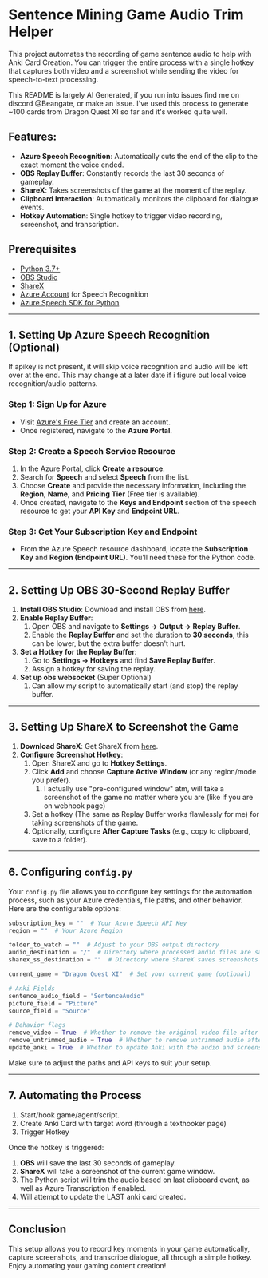 # Sentence Mining Game Audio Trim Helper

This project automates the recording of game sentence audio to help with Anki Card Creation. You can trigger the entire process with a single hotkey that captures both video and a screenshot while sending the video for speech-to-text processing.


This README is largely AI Generated, if you run into issues find me on discord @Beangate, or make an issue. I've used this process to generate ~100 cards from Dragon Quest XI so far and it's worked quite well.


## Features:
- **Azure Speech Recognition**: Automatically cuts the end of the clip to the exact moment the voice ended.
- **OBS Replay Buffer**: Constantly records the last 30 seconds of gameplay.
- **ShareX**: Takes screenshots of the game at the moment of the replay.
- **Clipboard Interaction**: Automatically monitors the clipboard for dialogue events.
- **Hotkey Automation**: Single hotkey to trigger video recording, screenshot, and transcription.

## Prerequisites

- [Python 3.7+](https://www.python.org/downloads/)
- [OBS Studio](https://obsproject.com/)
- [ShareX](https://getsharex.com/)
- [Azure Account](https://azure.microsoft.com/) for Speech Recognition
- [Azure Speech SDK for Python](https://pypi.org/project/azure-cognitiveservices-speech/)

---

## 1. Setting Up Azure Speech Recognition (Optional)

If apikey is not present, it will skip voice recognition and audio will be left over at the end. This may change at a later date if i figure out local voice recognition/audio patterns.

### Step 1: Sign Up for Azure
- Visit [Azure's Free Tier](https://azure.microsoft.com/en-us/free/) and create an account.
- Once registered, navigate to the **Azure Portal**.

### Step 2: Create a Speech Service Resource
1. In the Azure Portal, click **Create a resource**.
2. Search for **Speech** and select **Speech** from the list.
3. Choose **Create** and provide the necessary information, including the **Region**, **Name**, and **Pricing Tier** (Free tier is available).
4. Once created, navigate to the **Keys and Endpoint** section of the speech resource to get your **API Key** and **Endpoint URL**.

### Step 3: Get Your Subscription Key and Endpoint
- From the Azure Speech resource dashboard, locate the **Subscription Key** and **Region (Endpoint URL)**. You’ll need these for the Python code.

---

## 2. Setting Up OBS 30-Second Replay Buffer

1. **Install OBS Studio**: Download and install OBS from [here](https://obsproject.com/).
2. **Enable Replay Buffer**:
   1. Open OBS and navigate to **Settings → Output → Replay Buffer**.
   2. Enable the **Replay Buffer** and set the duration to **30 seconds**, this can be lower, but the extra buffer doesn't hurt.
3. **Set a Hotkey for the Replay Buffer**:
   1. Go to **Settings → Hotkeys** and find **Save Replay Buffer**.
   2. Assign a hotkey for saving the replay.
4. **Set up obs websocket** (Super Optional)
    1. Can allow my script to automatically start (and stop) the replay buffer.

---

## 3. Setting Up ShareX to Screenshot the Game

1. **Download ShareX**: Get ShareX from [here](https://getsharex.com/).
2. **Configure Screenshot Hotkey**:
   1. Open ShareX and go to **Hotkey Settings**.
   2. Click **Add** and choose **Capture Active Window** (or any region/mode you prefer).
      1. I actually use "pre-configured window" atm, will take a screenshot of the game no matter where you are (like if you are on webhook page)
   3. Set a hotkey (The same as Replay Buffer works flawlessly for me) for taking screenshots of the game.
   4. Optionally, configure **After Capture Tasks** (e.g., copy to clipboard, save to a folder).

---

## 6. Configuring `config.py`

Your `config.py` file allows you to configure key settings for the automation process, such as your Azure credentials, file paths, and other behavior. Here are the configurable options:

```python
subscription_key = ""  # Your Azure Speech API Key
region = ""  # Your Azure Region

folder_to_watch = ""  # Adjust to your OBS output directory
audio_destination = "/"  # Directory where processed audio files are saved
sharex_ss_destination = ""  # Directory where ShareX saves screenshots

current_game = "Dragon Quest XI"  # Set your current game (optional)

# Anki Fields
sentence_audio_field = "SentenceAudio"
picture_field = "Picture"
source_field = "Source"

# Behavior flags
remove_video = True  # Whether to remove the original video file after processing
remove_untrimmed_audio = True  # Whether to remove untrimmed audio after trimming
update_anki = True  # Whether to update Anki with the audio and screenshot
```

Make sure to adjust the paths and API keys to suit your setup.

---

## 7. Automating the Process

1. Start/hook game/agent/script.
2. Create Anki Card with target word (through a texthooker page)
3. Trigger Hotkey

Once the hotkey is triggered:
1. **OBS** will save the last 30 seconds of gameplay.
2. **ShareX** will take a screenshot of the current game window.
3. The Python script will trim the audio based on last clipboard event, as well as Azure Transcription if enabled.
4. Will attempt to update the LAST anki card created.

---

## Conclusion

This setup allows you to record key moments in your game automatically, capture screenshots, and transcribe dialogue, all through a simple hotkey. Enjoy automating your gaming content creation!
